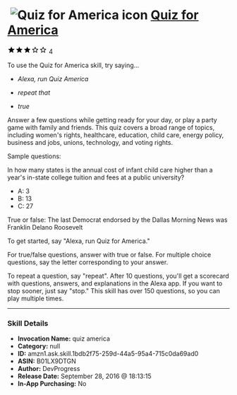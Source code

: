 # &nbsp;<img src="skill_icon" alt="Quiz for America icon" width="36"> [Quiz for America](http://alexa.amazon.com/#skills/amzn1.ask.skill.1bdb2f75-259d-44a5-95a4-715c0da69ad0)
![3 stars](../../images/ic_star_black_18dp_1x.png)![3 stars](../../images/ic_star_black_18dp_1x.png)![3 stars](../../images/ic_star_black_18dp_1x.png)![3 stars](../../images/ic_star_border_black_18dp_1x.png)![3 stars](../../images/ic_star_border_black_18dp_1x.png) 4

To use the Quiz for America skill, try saying...

* *Alexa, run Quiz America*

* *repeat that*

* *true*

Answer a few questions while getting ready for your day, or play a party game with family and friends.  This quiz covers a broad range of topics, including women's rights, healthcare, education, child care, energy policy, business and jobs, unions, technology, and voting rights.

Sample questions:

In how many states is the annual cost of infant child care higher than a year's in-state college tuition and fees at a public university?
- A: 3
- B: 13
- C: 27

True or false: The last Democrat endorsed by the Dallas Morning News was Franklin Delano Roosevelt

To get started, say "Alexa, run Quiz for America."

For true/false questions, answer with true or false.  For multiple choice questions, say the letter corresponding to your answer.

To repeat a question, say "repeat".  After 10 questions, you'll get a scorecard with questions, answers, and explanations in the Alexa app.  If you want to stop sooner, just say "stop."  This skill has over 150 questions, so you can play multiple times.

***

### Skill Details

* **Invocation Name:** quiz america
* **Category:** null
* **ID:** amzn1.ask.skill.1bdb2f75-259d-44a5-95a4-715c0da69ad0
* **ASIN:** B01LX9DTGN
* **Author:** DevProgress
* **Release Date:** September 28, 2016 @ 18:13:15
* **In-App Purchasing:** No
